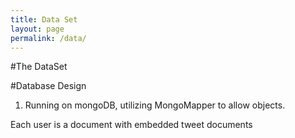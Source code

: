 ```yaml
---
title: Data Set
layout: page
permalink: /data/
---
```


#The DataSet


#Database Design

1. Running on mongoDB, utilizing MongoMapper to allow objects.

Each user is a document with embedded tweet documents

